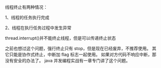 线程终止有两种情况：

1、线程的任务执行完成

2、线程在执行任务过程中发生异常





thread.interrupt()并不能终止线程，但是可以传递终止状态





之前也想过这个问题，强行终止只有 stop，但是现在已经废弃，不推荐使用。
其它只能是协作式终止，中断加 flag 标志一起使用。
如果对方代码不响应中断，那没有安全的办法了。
java 并发编程实战有一章专门讲了这个问题。